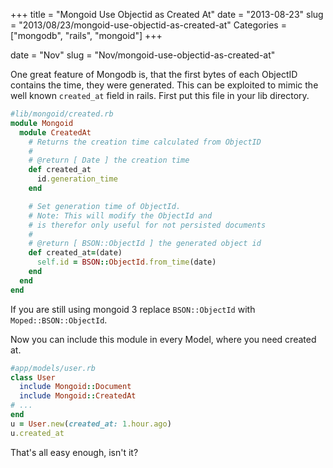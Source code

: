 +++
title = "Mongoid Use Objectid as Created At"
date = "2013-08-23"
slug = "2013/08/23/mongoid-use-objectid-as-created-at"
Categories = ["mongodb", "rails", "mongoid"]
+++

date = "Nov" slug = "Nov/mongoid-use-objectid-as-created-at"

One great feature of Mongodb is, that the first bytes of each ObjectID contains
the time, they were generated. This can be exploited to mimic the well known
`created_at` field in rails. First put this file in your lib directory.

```ruby
#lib/mongoid/created.rb
module Mongoid
  module CreatedAt
    # Returns the creation time calculated from ObjectID
    #
    # @return [ Date ] the creation time
    def created_at
      id.generation_time
    end

    # Set generation time of ObjectId.
    # Note: This will modify the ObjectId and
    # is therefor only useful for not persisted documents
    #
    # @return [ BSON::ObjectId ] the generated object id
    def created_at=(date)
      self.id = BSON::ObjectId.from_time(date)
    end
  end
end
```

If you are still using mongoid 3 replace `BSON::ObjectId` with
`Moped::BSON::ObjectId`.

Now you can include this module in every Model, where you need created at.

```ruby
#app/models/user.rb
class User
  include Mongoid::Document
  include Mongoid::CreatedAt
# ...
end
u = User.new(created_at: 1.hour.ago)
u.created_at
```

That's all easy enough, isn't it?
